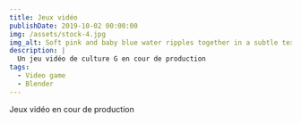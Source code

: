 ```yaml
---
title: Jeux vidéo
publishDate: 2019-10-02 00:00:00
img: /assets/stock-4.jpg
img_alt: Soft pink and baby blue water ripples together in a subtle texture.
description: |
  Un jeu vidéo de culture G en cour de production
tags:
  - Video game
  - Blender
---
```


Jeux vidéo en cour de production
